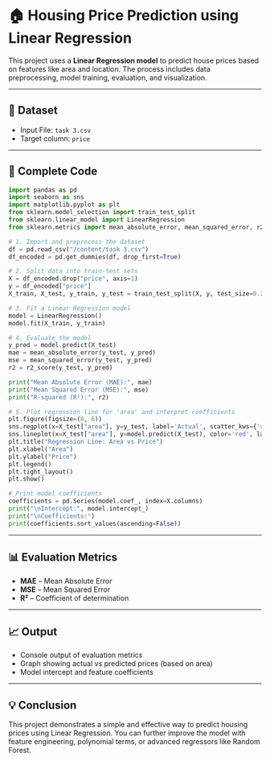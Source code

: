 # 🏠 Housing Price Prediction using Linear Regression

This project uses a **Linear Regression model** to predict house prices based on features like area and location. The process includes data preprocessing, model training, evaluation, and visualization.

---

## 📁 Dataset

- Input File: `task 3.csv`
- Target column: `price`

---

## 🧪 Complete Code

```python
import pandas as pd
import seaborn as sns
import matplotlib.pyplot as plt
from sklearn.model_selection import train_test_split
from sklearn.linear_model import LinearRegression
from sklearn.metrics import mean_absolute_error, mean_squared_error, r2_score

# 1. Import and preprocess the dataset
df = pd.read_csv("/content/task 3.csv")
df_encoded = pd.get_dummies(df, drop_first=True)

# 2. Split data into train-test sets
X = df_encoded.drop("price", axis=1)
y = df_encoded["price"]
X_train, X_test, y_train, y_test = train_test_split(X, y, test_size=0.2, random_state=42)

# 3. Fit a Linear Regression model
model = LinearRegression()
model.fit(X_train, y_train)

# 4. Evaluate the model
y_pred = model.predict(X_test)
mae = mean_absolute_error(y_test, y_pred)
mse = mean_squared_error(y_test, y_pred)
r2 = r2_score(y_test, y_pred)

print("Mean Absolute Error (MAE):", mae)
print("Mean Squared Error (MSE):", mse)
print("R-squared (R²):", r2)

# 5. Plot regression line for 'area' and interpret coefficients
plt.figure(figsize=(8, 6))
sns.regplot(x=X_test["area"], y=y_test, label='Actual', scatter_kws={'alpha':0.5})
sns.lineplot(x=X_test["area"], y=model.predict(X_test), color='red', label='Predicted')
plt.title("Regression Line: Area vs Price")
plt.xlabel("Area")
plt.ylabel("Price")
plt.legend()
plt.tight_layout()
plt.show()

# Print model coefficients
coefficients = pd.Series(model.coef_, index=X.columns)
print("\nIntercept:", model.intercept_)
print("\nCoefficients:")
print(coefficients.sort_values(ascending=False))
```

---

## 📊 Evaluation Metrics

- **MAE** – Mean Absolute Error
- **MSE** – Mean Squared Error
- **R²** – Coefficient of determination

---

## 📈 Output

- Console output of evaluation metrics
- Graph showing actual vs predicted prices (based on area)
- Model intercept and feature coefficients

---

## 💡 Conclusion

This project demonstrates a simple and effective way to predict housing prices using Linear Regression. You can further improve the model with feature engineering, polynomial terms, or advanced regressors like Random Forest.
